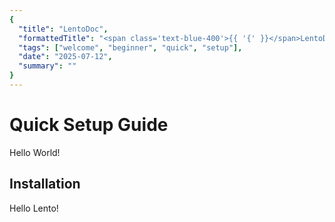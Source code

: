 ```yaml
---
{
  "title": "LentoDoc",
  "formattedTitle": "<span class='text-blue-400'>{{ '{' }}</span>LentoDoc<span class='text-blue-400'>{{ '}' }}</span>",
  "tags": ["welcome", "beginner", "quick", "setup"],
  "date": "2025-07-12",
  "summary": ""
}
---
```

# Quick Setup Guide

Hello World!

## Installation

Hello Lento!
